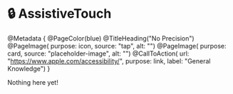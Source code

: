 # 🔒 AssistiveTouch

@Metadata {
    @PageColor(blue)
    @TitleHeading("No Precision")
    @PageImage(
               purpose: icon, 
               source: "tap", 
               alt: "")
    @PageImage(
               purpose: card, 
               source: "placeholder-image", 
               alt: "")
    @CallToAction(
                url: "https://www.apple.com/accessibility/",
                purpose: link, 
                label: "General Knowledge")
}

Nothing here yet!
